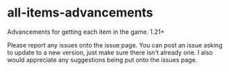 # all-items-advancements
Advancements for getting each item in the game. 1.21+

Please report any issues onto the issue page. You can post an issue asking to update to a new version, just make sure there isn't already one.
I also would appreciate any suggestions being put onto the issues page.